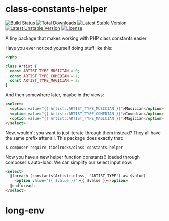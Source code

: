 # class-constants-helper
[![Build Status](https://travis-ci.org/tixelrocks/class-constants-helper.svg)](https://travis-ci.org/tixelrocks/class-constants-helper)
[![Total Downloads](https://poser.pugx.org/tixelrocks/class-constants-helper/d/total.svg)](https://packagist.org/packages/tixelrocks/class-constants-helper)
[![Latest Stable Version](https://poser.pugx.org/tixelrocks/class-constants-helper/v/stable.svg)](https://packagist.org/packages/tixelrocks/class-constants-helper)
[![Latest Unstable Version](https://poser.pugx.org/tixelrocks/class-constants-helper/v/unstable.svg)](https://packagist.org/packages/tixelrocks/class-constants-helper)
[![License](https://poser.pugx.org/tixelrocks/class-constants-helper/license.svg)](https://packagist.org/packages/tixelrocks/class-constants-helper)

A tiny package that makes working with PHP class constants easier

Have you ever noticed yourself doing stuff like this:

```php
<?php

class Artist {
  const ARTIST_TYPE_MUSICIAN = 0;
  const ARTIST_TYPE_COMEDIAN = 1;
  const ARTIST_TYPE_MAGICIAN = 2;
}
```

And then somewhere later, maybe in the views:

```html
<select>
  <option value="{{ Artist::ARTIST_TYPE_MUSICIAN }}">Musician</option>
  <option value="{{ Artist::ARTIST_TYPE_COMEDIAN }}">Comedian</option>
  <option value="{{ Artist::ARTIST_TYPE_MAGICIAN }}">Magician</option>
</select>
```

Now, wouldn't you want to just iterate through them instead? They all have the same prefix after all.
This package does exactly that:

```
$ composer require tixelrocks/class-constants-helper
```

Now you have a new helper function constants() loaded through composer's auto-load. We can simplify our select input now:

```html
<select>
  @foreach (constants(Artist::class, 'ARTIST_TYPE') as $value)
    <option value="{{ $value }}">{{ $value }}</option>
  @endforeach
</select>
```
# long-env
